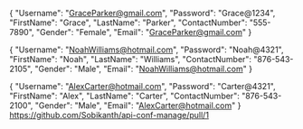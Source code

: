 {
"Username": "GraceParker@gmail.com",
"Password": "Grace@1234",
"FirstName": "Grace",
"LastName": "Parker",
"ContactNumber": "555-7890",
"Gender": "Female",
"Email": "GraceParker@gmail.com"
}

{
"Username": "NoahWilliams@hotmail.com",
"Password": "Noah@4321",
"FirstName": "Noah",
"LastName": "Williams",
"ContactNumber": "876-543-2105",
"Gender": "Male",
"Email": "NoahWilliams@hotmail.com"
}

{
"Username": "AlexCarter@hotmail.com",
"Password": "Carter@4321",
"FirstName": "Alex",
"LastName": "Carter",
"ContactNumber": "876-543-2100",
"Gender": "Male",
"Email": "AlexCarter@hotmail.com"
}
https://github.com/Sobikanth/api-conf-manage/pull/1
